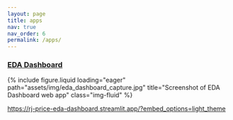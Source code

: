 ```yaml
---
layout: page
title: apps
nav: true
nav_order: 6
permalink: /apps/
---
```


### [EDA Dashboard](https://rj-price-eda-dashboard.streamlit.app/?embed_options=light_theme)
<div class="row">
    <div class="col-sm mt-3 mt-md-0">
        {% include figure.liquid loading="eager" path="assets/img/eda_dashboard_capture.jpg" title="Screenshot of EDA Dashboard web app" class="img-fluid" %}
    </div>
</div>

https://rj-price-eda-dashboard.streamlit.app/?embed_options=light_theme